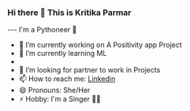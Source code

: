 ### Hi there 👋  This is Kritika Parmar 

  --- I'm a Pythoneer 🐍

- 🔭 I’m currently working on A Positivity app Project
- 
  🌱 I’m currently learning ML
- 
- 🤔 I’m looking for partner to work in Projects
- 
  📫 How to reach me: [Linkedin](https://www.linkedin.com/in/kritika-parmar-10244a193/)
- 
  😄 Pronouns: She/Her
- 
  ⚡ Hobby: I'm a Singer 🎤🎵 
